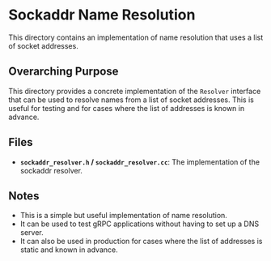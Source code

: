 # Sockaddr Name Resolution

This directory contains an implementation of name resolution that uses a list of socket addresses.

## Overarching Purpose

This directory provides a concrete implementation of the `Resolver` interface that can be used to resolve names from a list of socket addresses. This is useful for testing and for cases where the list of addresses is known in advance.

## Files

- **`sockaddr_resolver.h` / `sockaddr_resolver.cc`**: The implementation of the sockaddr resolver.

## Notes

- This is a simple but useful implementation of name resolution.
- It can be used to test gRPC applications without having to set up a DNS server.
- It can also be used in production for cases where the list of addresses is static and known in advance.
